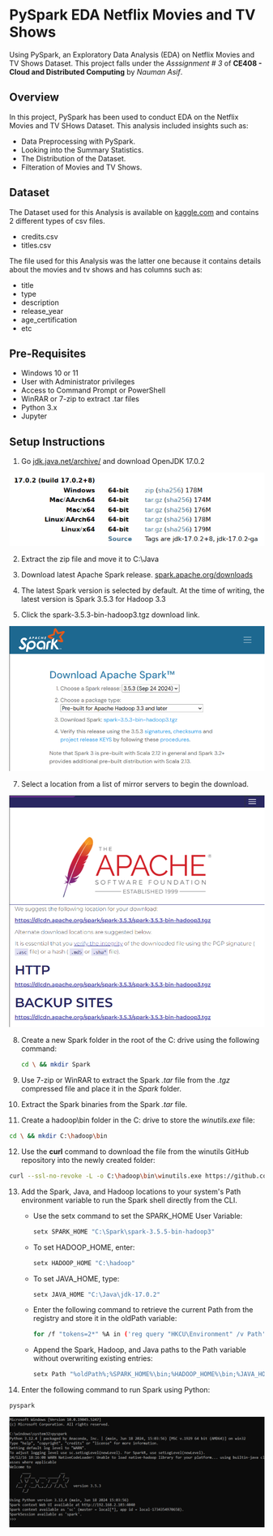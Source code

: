 # PySpark EDA Netflix Movies and TV Shows
Using PySpark, an Exploratory Data Analysis (EDA) on Netflix Movies and TV Shows Dataset. This project falls under the *Asssignment # 3* of **CE408 - Cloud and Distributed Computing** by *Nauman Asif*.

## Overview
In this project, PySpark has been used to conduct EDA on the Netflix Movies and TV SHows Dataset. This analysis included insights such as:
- Data Preprocessing with PySpark.
- Looking into the Summary Statistics.
- The Distribution of the Dataset.
- Filteration of Movies and TV Shows.

## Dataset
The Dataset used for this Analysis is available on [kaggle.com](https://www.kaggle.com/datasets/victorsoeiro/netflix-tv-shows-and-movies/data) and contains 2 different types of csv files.
- credits.csv
- titles.csv

The file used for this Analysis was the latter one because it contains details about the movies and tv shows and has columns such as:
- title
- type
- description
- release_year
- age_certification
- etc

## Pre-Requisites
- Windows 10 or 11
- User with Administrator privileges
- Access to Command Prompt or PowerShell
- WinRAR or 7-zip to extract .tar files
- Python 3.x
- Jupyter

## Setup Instructions
1. Go [jdk.java.net/archive/](https://jdk.java.net/archive/) and download OpenJDK 17.0.2
<img src = "images/OpenJDK.png">

2. Extract the zip file and move it to  C:\Java

4. Download latest Apache Spark release. [spark.apache.org/downloads](https://spark.apache.org/downloads.html)

5. The latest Spark version is selected by default. At the time of writing, the latest version is Spark 3.5.3 for Hadoop 3.3

6. Click the spark-3.5.3-bin-hadoop3.tgz download link.
<img src = "images/Download.png">

7. Select a location from a list of mirror servers to begin the download.
<img src = "images/Mirrors.png">

8. Create a new Spark folder in the root of the C: drive using the following command:

   ```bash
   cd \ && mkdir Spark
   ```
   
9. Use 7-zip or WinRAR to extract the Spark *.tar* file from the *.tgz* compressed file and place it in the *Spark* folder.

10. Extract the Spark binaries from the Spark *.tar* file.

11. Create a hadoop\bin folder in the C: drive to store the *winutils.exe* file:

   ```bash
   cd \ && mkdir C:\hadoop\bin
   ```

12. Use the **curl** command to download the file from the winutils GitHub repository into the newly created folder:

   ```bash
   curl --ssl-no-revoke -L -o C:\hadoop\bin\winutils.exe https://github.com/cdarlint/winutils/raw/master/hadoop-3.3.5/bin/winutils.exe
   ```

13. Add the Spark, Java, and Hadoop locations to your system's Path environment variable to run the Spark shell directly from the CLI.
    - Use the setx command to set the SPARK_HOME User Variable:
   
      ```bash
      setx SPARK_HOME "C:\Spark\spark-3.5.5-bin-hadoop3"
      ```

    - To set HADOOP_HOME, enter:

      ```bash
      setx HADOOP_HOME "C:\hadoop"
      ```

    - To set JAVA_HOME, type:

      ```bash
      setx JAVA_HOME "C:\Java\jdk-17.0.2"
      ```

    - Enter the following command to retrieve the current Path from the registry and store it in the oldPath variable:

      ```bash
      for /f "tokens=2*" %A in ('reg query "HKCU\Environment" /v Path') do set "oldPath=%B"
      ```

    - Append the Spark, Hadoop, and Java paths to the Path variable without overwriting existing entries:

      ```bash
      setx Path "%oldPath%;%SPARK_HOME%\bin;%HADOOP_HOME%\bin;%JAVA_HOME%\bin"
      ```

14. Enter the following command to run Spark using Python:

   ```bash
   pyspark
   ```

<img src = "images/PySpark.png">

